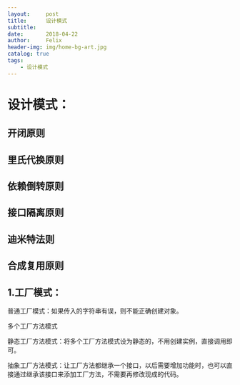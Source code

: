 ```yaml
---
layout:     post
title:      设计模式
subtitle:
date:       2018-04-22
author:     Felix
header-img: img/home-bg-art.jpg
catalog: true
tags:
    - 设计模式
---
```

# 设计模式：

## 开闭原则

## 里氏代换原则

## 依赖倒转原则

## 接口隔离原则

## 迪米特法则

## 合成复用原则


## 1.工厂模式：

普通工厂模式：如果传入的字符串有误，则不能正确创建对象。

多个工厂方法模式

静态工厂方法模式：将多个工厂方法模式设为静态的，不用创建实例，直接调用即可。

抽象工厂方法模式：让工厂方法都继承一个接口，以后需要增加功能时，也可以直接通过继承该接口来添加工厂方法，不需要再修改现成的代码。